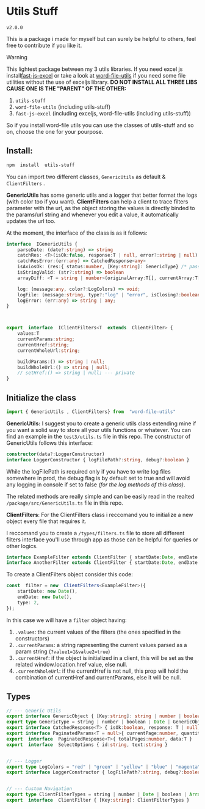 ﻿# Utils Stuff



`v2.0.0`

This is a package i made for myself but can surely be helpful to others, feel free to contribute if you like it.

> [!WARNING]
> This lightest package between my 3 utils libraries.
> If you need excel js install[fast-js-excel](https://github.com/alessioVelluso/FastExcel) or take a look at [word-file-utils](https://github.com/alessioVelluso/WordFileUtils) if you need some file utilities without the use of exceljs library.
> **DO NOT INSTALL ALL THREE LIBS CAUSE ONE IS THE "PARENT" OF THE OTHER:**
> 1. `utils-stuff`
> 2. `word-file-utils` (including utils-stuff)
> 3. `fast-js-excel` (including exceljs, word-file-utils (including utils-stuff))
>
>So if you install word-file utils you can use the classes of utils-stuff and so on, choose the one for your pourpose.



## Install:

```bash
npm  install  utils-stuff
```



You can import two different classes, `GenericUtils` as default & `ClientFilters` .

**GenericUtils** has some generic utils and a logger that better format the logs (with color too if you want).
**ClientFilters** can help a client to trace filters parameter with the url, as the object storing the values is directly binded to the params/url string and whenever you edit a value, it automatically updates the url too.





At the moment, the interface of the class is as it follows:

```ts
interface  IGenericUtils {
	parseDate: (date?:string) => string
	catchRes: <T>(isOk:false, response:T | null, error?:string | null) => CatchedResponse<T>
	catchResError:(err:any) => CatchedResponse<any>
	isAxiosOk: (res:{ status:number, [Key:string]: GenericType} /* pass an AxiosResponse */) => boolean;
	isStringValid: (str?:string) => boolean
	arrayDiff: <T = string | number>(originalArray:T[], currentArray:T[]) => { removed:T[], added:T[] };

	log: (message:any, color?:LogColors) => void;
	logFile: (message:string, type?:"log" | "error", isClosing?:boolean) => void;
	logError: (err:any) => string | any;
}



export  interface  IClientFilters<T  extends  ClientFilter> {
	values:T
	currentParams:string;
	currentHref:string;
	currentWholeUrl:string;

	buildParams:() => string | null;
	buildWholeUrl:() => string | null;
	// setHref:() => string | null; --- private
}
```




## Initialize the class

```ts
import { GenericUtils , ClientFilters} from  "word-file-utils"
```
**GenericUtils:** I suggest you to create a generic utils class extending mine if you want a solid way to store all your utils functions or whatever.
You can find an example in the `test3/utils.ts` file in this repo.
The constructor of GenericUtils follows this interface:
```ts
constructor(data?:LoggerConstructor)
interface LoggerConstructor { logFilePath?:string, debug?:boolean }
```

While the logFilePath is required only if you have to write log files somewhere in prod, the debug flag is by default set to true and will avoid any logging in console if set to false *(for the log methods of this class)*.

The related methods are really simple and can be easily read in the realted `/package/src/GenericUtils.ts` file in this repo.


**ClientFilters**: For the ClientFilters class i reccomand you to initialize a new object every file that requires it.

I reccomand you to create a `/types/filters.ts` file to store all different filters interface you'll use through app as those can be helpful for queries or other logics.
```ts
interface ExampleFilter extends ClientFilter { startDate:Date, endDate:Date, type:number, active?:boolean }
interface AnotherFilter extends ClientFilter { startDate:Date, endDate:Date, name?:string }
```

To create a ClientFilters object consider this code:
```ts
const  filter = new  ClientFilters<ExampleFilter>({
	startDate: new Date(),
	endDate: new Date(),
	type: 2,
});
```
In this case we will have a `filter` object having:
1. `.values`: the current values of the filters (the ones specified in the constructors)
2. `.currentParams`: a string rapresenting the current values parsed as a param string (`?value1=1&value2=true`)
3. `.currentHref`: if the object is initialized in a client, this will be set as the related window.location.href value, else null.
4. `.currentWholeUrl`: if the currentHref is not null, this prop will hold the combination of currentHref and currentParams, else it will be null.




## Types

```ts
// --- Generic Utils
export interface GenericObject { [Key:string]: string | number | boolean | Date | GenericObject }
export type GenericType = string | number | boolean | Date | GenericObject
export interface CatchedResponse<T> { isOk:boolean, response: T | null, error?:string | null }
export interface PaginatedParams<T = null>{ currentPage:number, quantity:number, filter?:T }
export  interface  PaginatedResponse<T>{ totalPages:number, data:T }
export  interface  SelectOptions { id:string, text:string }


// --- Logger
export type LogColors = "red" | "green" | "yellow" | "blue" | "magenta" | "cyan" | "gray" | null
export interface LoggerConstructor { logFilePath?:string, debug?:boolean }


// --- Custom Navigation
export type ClientFilterTypes = string | number | Date | boolean | Array<string | number> | undefined
export  interface  ClientFilter { [Key:string]: ClientFilterTypes }
```
